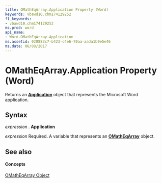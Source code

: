 ```yaml
---
title: OMathEqArray.Application Property (Word)
keywords: vbawd10.chm174129252
f1_keywords:
- vbawd10.chm174129252
ms.prod: word
api_name:
- Word.OMathEqArray.Application
ms.assetid: 020883c7-b423-c4e6-70aa-aada1b9e5e46
ms.date: 06/08/2017
---
```



# OMathEqArray.Application Property (Word)

Returns an  **[Application](Word.Application.md)** object that represents the Microsoft Word application.


## Syntax

 _expression_ . **Application**

 _expression_ Required. A variable that represents an **[OMathEqArray](Word.OMathEqArray.md)** object.


## See also


#### Concepts


[OMathEqArray Object](Word.OMathEqArray.md)

